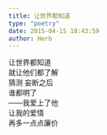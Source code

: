 ```yaml
---  
title: 让世界都知道  
type: "poetry"  
date: 2015-04-15 18:43:59  
author: Herb  
---  
```

让世界都知道  
就让他们都了解  
猜测 妄断之后  
谁都明了  
——我爱上了他  
让我的爱情  
再多一点点廉价